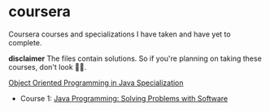 # coursera
Coursera courses and specializations I have taken and have yet to complete.   

**disclaimer** The files contain solutions. So if you're planning on taking these courses, don't look 🤷‍♂️.

[Object Oriented Programming in Java Specialization](https://www.coursera.org/specializations/object-oriented-programming)  

* Course 1: [Java Programming: Solving Problems with Software](https://www.coursera.org/learn/java-programming?specialization=object-oriented-programming)  
